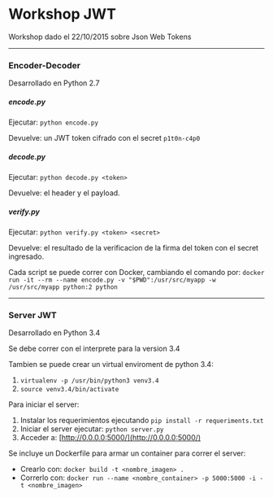 # Workshop JWT
Workshop dado el 22/10/2015 sobre Json Web Tokens

***

### Encoder-Decoder
Desarrollado en Python 2.7

##### *encode.py*
Ejecutar: `python encode.py`

Devuelve: un JWT token cifrado con el secret `p1t0n-c4p0`

##### *decode.py*
Ejecutar: `python decode.py <token>`

Devuelve: el header y el payload.

##### *verify.py*
Ejecutar: `python verify.py <token> <secret>`

Devuelve: el resultado de la verificacion de la firma del token con el secret ingresado.

Cada script se puede correr con Docker, cambiando el comando por:
`docker run -it --rm --name encode.py -v "$PWD":/usr/src/myapp -w /usr/src/myapp python:2 python`

***

### Server JWT
Desarrollado en Python 3.4

Se debe correr con el interprete para la version 3.4

Tambien se puede crear un virtual enviroment de python 3.4:

1. `virtualenv -p /usr/bin/python3 venv3.4`
2. `source venv3.4/bin/activate`

Para iniciar el server:

1. Instalar los requerimientos ejecutando `pip install -r requeriments.txt`
2. Iniciar el server ejecutar: `python server.py`
3. Acceder a: [http://0.0.0.0:5000/](http://0.0.0.0:5000/)

Se incluye un Dockerfile para armar un container para correr el server:

* Crearlo con: `docker build -t <nombre_imagen> .`
* Correrlo con: `docker run --name <nombre_container> -p 5000:5000 -i -t <nombre_imagen>`
